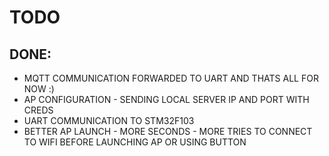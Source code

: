 
# TODO



## DONE:
- MQTT COMMUNICATION FORWARDED TO UART AND THATS ALL FOR NOW :)
- AP CONFIGURATION - SENDING LOCAL SERVER IP AND PORT WITH CREDS
- UART COMMUNICATION TO STM32F103
- BETTER AP LAUNCH - MORE SECONDS - MORE TRIES TO CONNECT TO WIFI BEFORE LAUNCHING AP OR USING BUTTON


